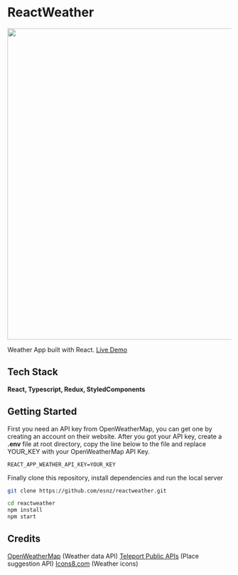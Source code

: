 # ReactWeather

<img src="https://user-images.githubusercontent.com/25284536/89673475-ac759780-d8fb-11ea-93af-b557088c945b.png" width="700">

Weather App built with React.
[Live Demo](https://esnz-reactweather.netlify.app/)

## Tech Stack

**React, Typescript, Redux, StyledComponents**

## Getting Started

First you need an API key from OpenWeatherMap, you can get one by creating an account on their website.
After you got your API key, create a **.env** file at root directory, copy the line below to the file and replace YOUR_KEY with your OpenWeatherMap API Key.

```
REACT_APP_WEATHER_API_KEY=YOUR_KEY
```

Finally clone this repository, install dependencies and run the local server

```bash
git clone https://github.com/esnz/reactweather.git
```

```bash
cd reactweather
npm install
npm start
```

## Credits

[OpenWeatherMap](https://openweathermap.org/ 'OpenWeatherMap') (Weather data API)
[Teleport Public APIs](http://developers.teleport.org/api/getting_started/ 'Teleport Public APIs') (Place suggestion API)
[Icons8.com](https://www.icons8.com 'Icons8.com') (Weather icons)
